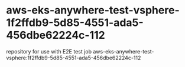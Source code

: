 # aws-eks-anywhere-test-vsphere-1f2ffdb9-5d85-4551-ada5-456dbe62224c-112
repository for use with E2E test job aws-eks-anywhere-test-vsphere:1f2ffdb9-5d85-4551-ada5-456dbe62224c-112
